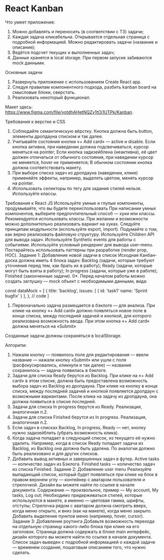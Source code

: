 # React Kanban

Что умеет приложение:
1. Можно добавлять и переносить (в соответствии с ТЗ) задачи;
2. Каждая задача кликабельна. Открывается отдельная страница с подробной информацией. Можно редактировать задачи (название и описание);
3. Ведётся подсчет текущих и выполненных задач;
4. Данные хранятся в local storage. При первом запуске забиваются mock данными.

Основные задачи
1. Развернуть приложение с использованием Create React app.
2. Следуя правилам компонентного подхода, разбить kanban board на смысловые блоки, сверстать.
3. Реализовать некоторый функционал.

Макет здесь: https://www.figma.com/file/yotdhAHetNQZy1tOi1UTPk/Kanban.

Требования к верстке и CSS
1. Соблюдайте семантическую вёрстку. Кнопка должна быть button, элементы дропдауна списком и так далее.
2. Учитывайте состояния кнопки «+ Add card» — active и disable.
Если кнопка активна, при наведении должна подсвечиваться, курсор меняться на pointer;
Если кнопка задизейблена (неактивна), её цвет должен отличаться от обычного состояния, при наведении курсор не меняется, hover не применяется;
В обычном состоянии кнопка должна соответствовать макету.
3. При выборе списка задач из дропдауна (наведении, клике) применяйте эффекты, например, выделять цветом, менять курсор на pointer.
4. Использовать селекторы по тегу для задания стилей нельзя. Используйте классы. 

Требования к React JS
Используйте умные и глупые компоненты, продумывайте, что вы будете переиспользовать
При написании умных компонентов, выберите предпочтительный способ — хуки или классы. 
Рекомендуется использовать классы. При желании и возможности можно дополнительно реализовать вариант на хуках.
Следуйте принципам модульности (используйте export, import).
Подумайте о том, как верно реализовать файловую структуру.
Используйте Children API для вывода задач.
Используйте Synthetic events для работы с событиями.
Используйте условный рендеринг для вывода user-menu.
Постарайтесь использовать паттерны при разработке (render prop, HOC).
Задание 1: Добавление новой задачи в список
Исходная Канбан-доска должна иметь 4 блока задач:
Backlog (задачи, которые требуют уточнения перед тем, как брать их в работу);
Ready (задачи, которые могут быть взяты в работу);
In progress (задачи, которые уже в работе);
Finished (законченные задачи).
0*. Перед началом работы можно создать заглушку — mock объект с необходимыми данными, вида:

const dataMock = [
   {
        title: 'backlog',
        issues: [
            {
                id: 'task1'
                name: 'Sprint bugfix'
            }
        ],
   },
   // code
]
1. Первоначально задача размещается в бэклоге — для анализа. При клике на кнопку «+ Add card» должно появляться новое поле в конце списка, между последней задачей и кнопкой, для которого реализована возможность ввода. При этом кнопка «+ Add card» должна меняться на «Submit»

Созданные задачи должны сохраняться в localStorage.

Алгоритм:  
1. Нажали кнопку — появилось поле для редактирования — ввели название — нажали кнопку «Submit» или ушли с поля (расфокусировались, кликнули и так далее) — название сохранилось — задача появилась в бэклоге. 
2. Задачи для списка Ready берутся из Backlog. При клике на «+ Add card» в этом списке, должна быть предоставлена возможность выбора задач из Backlog из дропдауна. При клике на кнопку в конце списка, между последней задачей и кнопкой появляется дропдаун с возможными вариантами. После клика на задачу из дропдауна, она должна появиться в списке последней.
3. Задачи для списка In progress берутся из Ready. Реализация, аналогичная п.2. 
4. Задачи для списка Finished берутся из In progress. Реализация, аналогичная п.2. 
5. Если задач в списках Backlog, In progress, Ready — нет, кнопку нужно задизейблить (убрать возможность клика).
6. Когда задача попадает в следующий список, из текущего её нужно удалить.
Например, когда в список Ready попадает задача из Backlog, из Backlog она должна быть удалена. По аналогии должно быть реализовано и для других списков. 
7. Добавить вывод активных и завершенных задач в футер.
Active tasks — количество задач из Бэклога.
Finished tasks — количество задач из списка Finished.
Задание 2: Добавление user menu
Реализуйте выпадающий список, который будет появляться при клике на блок в правом верхнем углу — контейнер с аватаром пользователя и стрелочкой. Дизайн вы можете найти по ссылке в начале документа.
Содержание — произвольное, пример — My account, My tasks, Log out; 
Необходимо придерживаться стилей, которые используются в макете, а именно — цветовая гамма, шрифты, отступы;
Стрелочка рядом с аватаром должна смотреть вверх, когда меню открыто, и вниз (как на макете), когда меню закрыто.
Добавить выделение пунктов меню (например, hover, cursor).
Задание 3: Добавление роутинга
Добавьте возможность перехода на отдельную страницу какого-либо блока при клике на его заголовок.
Страница должна содержать в блоке main интерфейс, дизайн которого вы можете найти по ссылке в начале документа. Список задач выведен с подробной информацией о каждой задаче — временем создания, пошаговым описанием того, что нужно сделать. 

